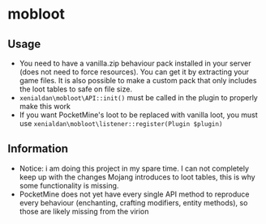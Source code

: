 # mobloot 

## Usage
- You need to have a vanilla.zip behaviour pack installed in your server (does not need to force resources). You can get it by extracting your game files. It is also possible to make a custom pack that only includes the loot tables to safe on file size.
- `xenialdan\mobloot\API::init()` must be called in the plugin to properly make this work
- If you want PocketMine's loot to be replaced with vanilla loot, you must use `xenialdan\mobloot\listener::register(Plugin $plugin)`
## Information
- Notice: i am doing this project in my spare time. I can not completely keep up with the changes Mojang introduces to loot tables, this is why some functionality is missing.
- PocketMine does not yet have every single API method to reproduce every behaviour (enchanting, crafting modifiers, entity methods), so those are likely missing from the virion
